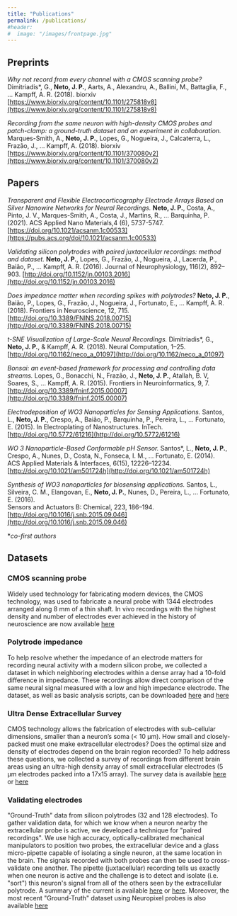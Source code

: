 ```yaml
---
title: "Publications"
permalink: /publications/
#header:
#  image: "/images/frontpage.jpg"
---
```


## Preprints

*Why not record from every channel with a CMOS scanning probe?*
Dimitriadis*, G., **Neto, J. P.**, Aarts, A., Alexandru, A., Ballini, M., Battaglia, F., … Kampff, A. R. (2018).
biorxiv [https://www.biorxiv.org/content/10.1101/275818v8](https://www.biorxiv.org/content/10.1101/275818v8)


*Recording from the same neuron with high-density CMOS probes and patch-clamp: a ground-truth dataset and an experiment in collaboration.*
Marques-Smith, A., **Neto, J. P.**, Lopes, G., Nogueira, J., Calcaterra, L., Frazão, J., … Kampff, A. (2018).
biorxiv [https://www.biorxiv.org/content/10.1101/370080v2](https://www.biorxiv.org/content/10.1101/370080v2)

## Papers 

*Transparent and Flexible Electrocorticography Electrode Arrays Based on Silver Nanowire Networks for Neural Recordings.*
**Neto, J. P.**, Costa, A., Pinto, J. V., Marques-Smith, A., Costa, J., Martins, R., … Barquinha, P. (2021).
ACS Applied Nano Materials,4 (6), 5737-5747. [https://doi.org/10.1021/acsanm.1c00533](https://pubs.acs.org/doi/10.1021/acsanm.1c00533)

*Validating silicon polytrodes with paired juxtacellular recordings: method and dataset.*
**Neto, J. P.**, Lopes, G., Frazão, J., Nogueira, J., Lacerda, P., Baião, P., … Kampff, A. R. (2016). 
Journal of Neurophysiology, 116(2), 892–903. [http://doi.org/10.1152/jn.00103.2016](http://doi.org/10.1152/jn.00103.2016)


*Does impedance matter when recording spikes with polytrodes?*
**Neto, J. P.**, Baião, P., Lopes, G., Frazão, J., Nogueira, J., Fortunato, E., … Kampff, A. R. (2018). 
Frontiers in Neuroscience, 12, 715. [http://doi.org/10.3389/FNINS.2018.00715](http://doi.org/10.3389/FNINS.2018.00715)


*t-SNE Visualization of Large-Scale Neural Recordings.*
Dimitriadis*, G., **Neto, J. P.**, & Kampff, A. R. (2018). 
Neural Computation, 1–25. [http://doi.org/10.1162/neco_a_01097](http://doi.org/10.1162/neco_a_01097)


*Bonsai: an event-based framework for processing and controlling data streams.*
Lopes, G., Bonacchi, N., Frazão, J., **Neto, J. P.**, Atallah, B. V, Soares, S., … Kampff, A. R. (2015). 
Frontiers in Neuroinformatics, 9, 7. [http://doi.org/10.3389/fninf.2015.00007](http://doi.org/10.3389/fninf.2015.00007)


*Electrodeposition of WO3 Nanoparticles for Sensing Applications.*
Santos, L., **Neto, J. P.**, Crespo, A., Baião, P., Barquinha, P., Pereira, L., … Fortunato, E. (2015). 
In Electroplating of Nanostructures. InTech. [http://doi.org/10.5772/61216](http://doi.org/10.5772/61216)


*WO 3 Nanoparticle-Based Conformable pH Sensor.*
Santos*, L., **Neto, J. P.**, Crespo, A., Nunes, D., Costa, N., Fonseca, I. M., … Fortunato, E. (2014).  
ACS Applied Materials & Interfaces, 6(15), 12226–12234. [http://doi.org/10.1021/am501724h](http://doi.org/10.1021/am501724h)


*Synthesis of WO3 nanoparticles for biosensing applications.*
Santos, L., Silveira, C. M., Elangovan, E., **Neto, J. P.**, Nunes, D., Pereira, L., … Fortunato, E. (2016).  
Sensors and Actuators B: Chemical, 223, 186–194. [http://doi.org/10.1016/j.snb.2015.09.046](http://doi.org/10.1016/j.snb.2015.09.046)


**co-first authors*


## Datasets

### CMOS scanning probe

Widely used technology for fabricating modern devices, the CMOS technology, was used to fabricate a neural probe with 1344 electrodes arranged along 8 mm of a thin shaft. In vivo recordings with the highest density and number of electrodes ever achieved in the history of neuroscience are now available [here](https://www.kampff-lab.org/cmos-scanning) 


### Polytrode impedance

To help resolve whether the impedance of an electrode matters for recording neural activity with a modern silicon probe, we collected a dataset in which neighboring electrodes within a dense array had a 10-fold difference in impedance. These recordings allow direct comparison of the same neural signal measured with a low and high impedance electrode. The dataset, as well as basic analysis scripts, can be downloaded [here](https://www.kampff-lab.org/polytrode-impedance) and [here](https://crcns.org/data-sets/methods)


### Ultra Dense Extracellular Survey

CMOS technology allows the fabrication of electrodes with sub-cellular dimensions, smaller than a neuron’s soma (< 10 µm). How small and closely-packed must one make extracellular electrodes? Does the optimal size and density of electrodes depend on the brain region recorded? To help address these questions, we collected a survey of recordings from different brain areas using an ultra-high density array of small extracellular electrodes (5 µm electrodes packed into a 17x15 array). The survey data is available [here](https://www.kampff-lab.org/ultra-dense-survey) or [here](https://crcns.org/data-sets/methods)


### Validating electrodes

"Ground-Truth" data from silicon polytrodes (32 and 128 electrodes). To gather validation data, for which we know when a neuron nearby the extracellular probe is active, we developed a technique for "paired recordings". We use high accuracy, optically-calibrated mechanical manipulators to position two probes, the extracellular device and a glass micro-pipette capable of isolating a single neuron, at the same location in the brain. The signals recorded with both probes can then be used to cross-validate one another. The pipette (juxtacellular) recording tells us exactly when one neuron is active and the challenge is to detect and isolate (i.e. "sort") this neuron's signal from all of the others seen by the extracellular polytrode. A summary of the current is available [here](https://www.kampff-lab.org/validating-electrodes) or [here](https://crcns.org/data-sets/methods).
Moreover, the most recent "Ground-Truth" dataset using Neuropixel probes is also available [here](https://crcns.org/data-sets/methods) 



